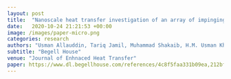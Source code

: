 ```yaml
---
layout: post
title:  "Nanoscale heat transfer investigation of an array of impinging jet systems with different working fluids under crossflow with and without pin fins"
date:   2020-10-24 21:21:53 +00:00
image: /images/paper-micro.png
categories: research
authors: "Usman Allauddin, Tariq Jamil, Muhammad Shakaib, H.M. Usman Khan, <strong>Rafay Mohiuddin</strong> ,M. Saad Saeed, Haseeb Ahsan & Naseem Uddin"
subtitle: "Begell House"
venue: "Journal of Enhnaced Heat Transfer"
paper: https://www.dl.begellhouse.com/references/4c8f5faa331b09ea,212bf76947bffc03,5aa059fb1b898ef8.html
---
```



